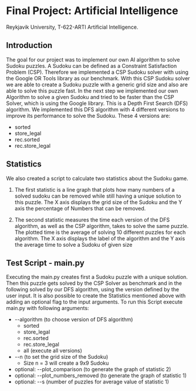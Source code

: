 # Final Project: Artificial Intelligence
Reykjavik University, T-622-ARTI Artificial Intelligence.

## Introduction

The goal for our project was to implement our own AI algorithm to solve Sudoku puzzles.
A Sudoku can be defined as a Constraint Satisfaction Problem (CSP).
Therefore we implemented a CSP Sudoku solver with using the Google OR Tools library as our benchmark.
With this CSP Sudoku solver we are able to create a Sudoku puzzle with a generic grid size and also are able to solve this puzzle fast.
In the next step we implemented our own Algorithm to solve a given Sudoku and tried to be faster than the CSP Solver, which is using the Google library.
This is a Depth First Search (DFS) algorithm. We implemented this DFS algorithm with 4 different versions to improve its performance to solve the Sudoku.
These 4 versions are:
- sorted
- store_legal
- rec.sorted
- rec.store_legal

## Statistics

We also created a script to calculate two statistics about the Sudoku game.

1. The first statistic is a line graph that plots how many numbers of a solved sudoku can be removed while still having a unique solution to this puzzle.
The X axis displays the grid size of the Sudoku and the Y axis the percentage of Numbers that can be removed.

2. The second statistic measures the time each version of the DFS algorithm, as well as the CSP algorithm, takes to solve the same puzzle.
The plotted time is the average of solving 10 different puzzles for each algorithm.
The X axis displays the label of the algorithm and the Y axis the average time to solve a Sudoku of given size

## Test Script - main.py

Executing the main.py creates first a Sudoku puzzle with a unique solution. Then this puzzle gets solved by the CSP Solver as benchmark and in the following solved by our DFS algorithm, using the version defined by the user input.
It is also possible to create the Statistics mentioned above with adding an optional flag to the input arguments.
To run this Script execute main.py with following arguments:
* --algorithm (to choose version of DFS algorithm)
  * sorted 
  * store_legal 
  * rec.sorted 
  * rec.store_legal
  * all (execute all versions)
* --n (to set the grid size of the Sudoku)
  * Size n = 3 will create a 9x9 Sudoku
* optional: --plot_comparison (to generate the graph of statistic 2)
* optional: --plot_numbers_removed (to generate the graph of statistic 1)
* optional: --s (number of puzzles for average value of statistic 1)